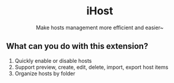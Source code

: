 <h1 align="center">
  <strong>iHost</strong>
</h1>
<p align="center">Make hosts management more efficient and easier~</p>

## What can you do with this extension?

1. Quickly enable or disable hosts
2. Support preview, create, edit, delete, import, export host items
3. Organize hosts by folder
